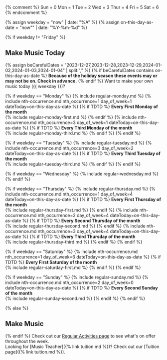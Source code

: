 {% comment %}
Sun = 0
Mon = 1
Tue = 2
Wed = 3
Thur = 4
Fri = 5
Sat = 6
{% endcomment %}

{% assign weekday = "now" | date: "%A" %}
{% assign on-this-day-as-date = "now"" | date: "%Y-%m-%d" %}

{% if weekday != "Friday" %}
## Make Music Today
{% assign beCarefulDates = "2023-12-27,2023-12-28,2023-12-29,2024-01-02,2024-01-03,2024-01-04" | split:"," %}
{% if beCarefulDates contains on-this-day-as-date %}
<strong>Because of the holiday season these events may or may not be on. Check in advance.</strong>
{% endif %}
Want to make your own music today ({{ weekday }})?<br>

{% if weekday == "Monday" %}
{% include regular-monday.md %}
{% include nth-occurrence.md nth_occurrence=1 day_of_week=1 dateToday=on-this-day-as-date %}
{% if TDTD %}
**Every First Monday of the month**<br>
{% include regular-monday-first.md %}
{% endif %}
{% include nth-occurrence.md nth_occurrence=3 day_of_week=1 dateToday=on-this-day-as-date %}
{% if TDTD %}
**Every Third Monday of the month**<br>
{% include regular-monday-third.md %}
{% endif %}
{% endif %}

{% if weekday == "Tuesday" %}
{% include regular-tuesday.md %}
{% include nth-occurrence.md nth_occurrence=3 day_of_week=2 dateToday=on-this-day-as-date %}
{% if TDTD %}
**Every Third Tuesday of the month**<br>
{% include regular-tuesday-third.md %}
{% endif %}
{% endif %}

{% if weekday == "Wednesday" %}
{% include regular-wednesday.md %}
{% endif %}

{% if weekday == "Thursday" %}
{% include regular-thursday.md %}
{% include nth-occurrence.md nth_occurrence=1 day_of_week=4 dateToday=on-this-day-as-date %}
{% if TDTD %}
**Every First Thursday of the month**<br>
{% include regular-thursday-first.md %}
{% endif %}
{% include nth-occurrence.md nth_occurrence=2 day_of_week=4 dateToday=on-this-day-as-date %}
{% if TDTD %}
**Every Second Thursday of the month**<br>
{% include regular-thursday-second.md %}
{% endif %}
{% include nth-occurrence.md nth_occurrence=3 day_of_week=4 dateToday=on-this-day-as-date %}
{% if TDTD %}
**Every Third Thursday of the month**<br>
{% include regular-thursday-third.md %}
{% endif %}
{% endif %}

{% if weekday == "Saturday" %}
{% include nth-occurrence.md nth_occurrence=1 day_of_week=6 dateToday=on-this-day-as-date %}
{% if TDTD %}
**Every First Saturday of the month**<br>
{% include regular-saturday-first.md %}
{% endif %}
{% endif %}

{% if weekday == "Sunday" %}
{% include regular-sunday.md %}
{% include nth-occurrence.md nth_occurrence=2 day_of_week=0 dateToday=on-this-day-as-date %}
{% if TDTD %}
**Every Second Sunday of the month**<br>
{% include regular-sunday-second.md %}
{% endif %}
{% endif %}

{% else %}
## Make Music 
{% endif %}
Check out our <a href="{% link regular-activities.md %}">Regular Activities page</a> to see what's on offer throughout the week.<br>
Looking for [Music Teacher]({% link tuition.md %})? Check out our [Tuition page]({% link tuition.md %}).